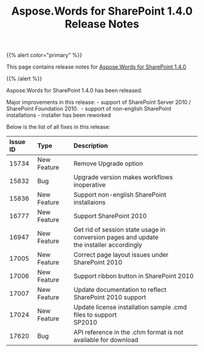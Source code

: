 ﻿---
title: Aspose.Words for SharePoint 1.4.0 Release Notes
description: "Aspose.Words for SharePoint 1.4.0 Release Notes – learn about the latest updates and fixes."
type: docs
weight: 20
url: /sharepoint/aspose-words-for-sharepoint-1-4-0-release-notes/
---

{{% alert color="primary" %}} 

This page contains release notes for [Aspose.Words for SharePoint 1.4.0](https://downloads.aspose.com/words/sharepoint/new-releases/aspose.words-for-sharepoint-1.4.0/)

{{% /alert %}} 

Aspose.Words for SharePoint 1.4.0 has been released.

Major improvements in this release: - support of SharePoint Server 2010 / SharePoint Foundation 2010.  - support of non-english SharePoint installations - installer has been reworked

Below is the list of all fixes in this release:

|Issue ID |Type  |Description |
| :- | :- | :- |
|15734 |New Feature |Remove Upgrade option |
|15832 |Bug |Upgrade version makes workflows inoperative |
|15836 |New Feature |Support non-english SharePoint installaions |
|16777 |New Feature |Support SharePoint 2010 |
|16947 |New Feature |Get rid of session state usage in conversion pages and update<br>the installer accordingly |
|17005 |New Feature |Correct page layout issues under SharePoint 2010 |
|17006 |New Feature |Support ribbon button in SharePoint 2010 |
|17007 |New Feature |Update documentation to reflect SharePoint 2010 support |
|17024 |New Feature |Update license installation sample .cmd files to support<br>SP2010 |
|17620 |Bug |API reference in the .chm format is not available for download |

